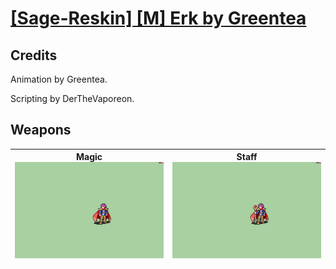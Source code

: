 # [\[Sage-Reskin\] \[M\] Erk by Greentea](./)
## Credits

Animation by Greentea.

Scripting by DerTheVaporeon.

## Weapons

| <b>Magic</b><br/><img alt="Magic animation" src="./6.%20Magic/Magic.gif"/> | <b>Staff</b><br/><img alt="Staff animation" src="./7.%20Staff/Staff.gif"/> |
| :---: | :---: |
